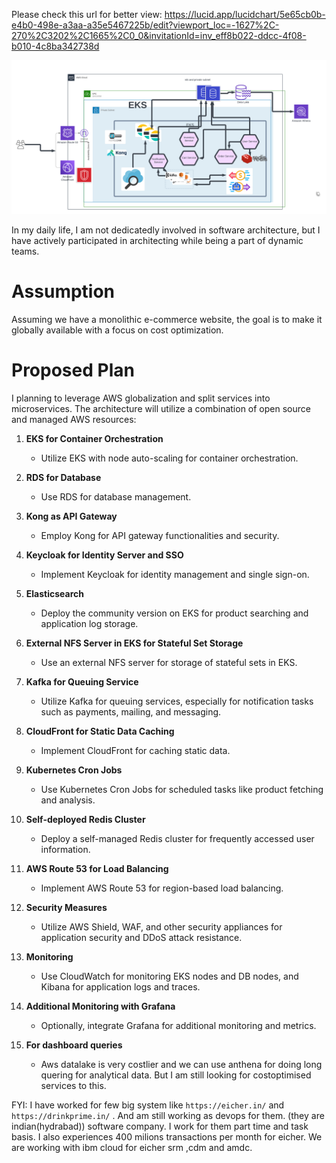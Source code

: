 Please check this url for better view: https://lucid.app/lucidchart/5e65cb0b-e4b0-498e-a3aa-a35e5467225b/edit?viewport_loc=-1627%2C-270%2C3202%2C1665%2C0_0&invitationId=inv_eff8b022-ddcc-4f08-b010-4c8ba342738d

![](./ecommerce-architechture.png)

In my daily life, I am not dedicatedly involved in software architecture, but I have actively participated in architecting while being a part of dynamic teams.

# Assumption

Assuming we have a monolithic e-commerce website, the goal is to make it globally available with a focus on cost optimization.

# Proposed Plan

I planning to leverage AWS globalization and split services into microservices. The architecture will utilize a combination of open source and managed AWS resources:

1. **EKS for Container Orchestration**

   - Utilize EKS with node auto-scaling for container orchestration.

2. **RDS for Database**

   - Use RDS for database management.

3. **Kong as API Gateway**

   - Employ Kong for API gateway functionalities and security.

4. **Keycloak for Identity Server and SSO**

   - Implement Keycloak for identity management and single sign-on.

5. **Elasticsearch**

   - Deploy the community version on EKS for product searching and application log storage.

6. **External NFS Server in EKS for Stateful Set Storage**

   - Use an external NFS server for storage of stateful sets in EKS.

7. **Kafka for Queuing Service**

   - Utilize Kafka for queuing services, especially for notification tasks such as payments, mailing, and messaging.

8. **CloudFront for Static Data Caching**

   - Implement CloudFront for caching static data.

9. **Kubernetes Cron Jobs**

   - Use Kubernetes Cron Jobs for scheduled tasks like product fetching and analysis.

10. **Self-deployed Redis Cluster**

    - Deploy a self-managed Redis cluster for frequently accessed user information.

11. **AWS Route 53 for Load Balancing**

    - Implement AWS Route 53 for region-based load balancing.

12. **Security Measures**

    - Utilize AWS Shield, WAF, and other security appliances for application security and DDoS attack resistance.

13. **Monitoring**

    - Use CloudWatch for monitoring EKS nodes and DB nodes, and Kibana for application logs and traces.

14. **Additional Monitoring with Grafana**

    - Optionally, integrate Grafana for additional monitoring and metrics.

15. **For dashboard queries**
    - Aws datalake is very costlier and we can use anthena for doing long quering for analytical data. But I am still looking for costoptimised services to this.

FYI: I have worked for few big system like `https://eicher.in/` and `https://drinkprime.in/` . And am still working as devops for them. (they are indian(hydrabad)) software company. I work for them part time and task basis. I also experiences 400 milions transactions per month for eicher. We are working with ibm cloud for eicher srm ,cdm and amdc.
